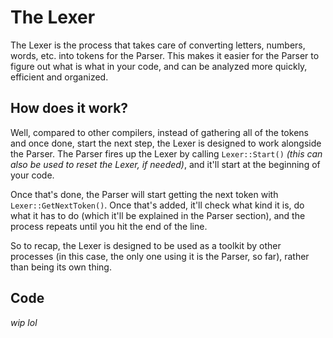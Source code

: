 # The Lexer

The Lexer is the process that takes care of converting letters, numbers, words, etc. into tokens for the Parser. This makes it easier for the Parser to figure out what is what in your code, and can be analyzed more quickly, efficient and organized.

## How does it work?

Well, compared to other compilers, instead of gathering all of the tokens and once done, start the next step, the Lexer is designed to work alongside the Parser. The Parser fires up the Lexer by calling ```Lexer::Start()``` *(this can also be used to reset the Lexer, if needed)*, and it'll start at the beginning of your code. 

Once that's done, the Parser will start getting the next token with ```Lexer::GetNextToken()```. Once that's added, it'll check what kind it is, do what it has to do (which it'll be explained in the Parser section), and the process repeats until you hit the end of the line.

So to recap, the Lexer is designed to be used as a toolkit by other processes (in this case, the only one using it is the Parser, so far), rather than being its own thing.

## Code

*wip lol*